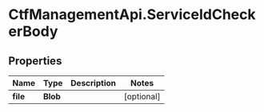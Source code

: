 # CtfManagementApi.ServiceIdCheckerBody

## Properties
Name | Type | Description | Notes
------------ | ------------- | ------------- | -------------
**file** | **Blob** |  | [optional] 
